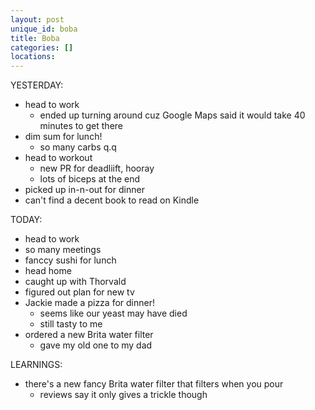 ```yaml
---
layout: post
unique_id: boba
title: Boba
categories: []
locations: 
---
```


YESTERDAY:
* head to work
  * ended up turning around cuz Google Maps said it would take 40 minutes to get there
* dim sum for lunch!
  * so many carbs q.q
* head to workout
  * new PR for deadliift, hooray
  * lots of biceps at the end
* picked up in-n-out for dinner
* can't find a decent book to read on Kindle

TODAY:
* head to work
* so many meetings
* fanccy sushi for lunch
* head home
* caught up with Thorvald
* figured out plan for new tv
* Jackie made a pizza for dinner!
  * seems like our yeast may have died
  * still tasty to me
* ordered a new Brita water filter
  * gave my old one to my dad

LEARNINGS:
* there's a new fancy Brita water filter that filters when you pour
  * reviews say it only gives a trickle though
